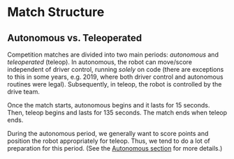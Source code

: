 # Match Structure

## Autonomous vs. Teleoperated

Competition matches are divided into two main periods: *autonomous* and *teleoperated* (teleop). In autonomous, the robot can move/score independent of driver control, running *solely* on code (there are exceptions to this in some years, e.g. 2019, where both driver control and autonomous routines were legal). Subsequently, in teleop, the robot is controlled by the drive team.

Once the match starts, autonomous begins and it lasts for 15 seconds. Then, teleop begins and lasts for 135 seconds. The match ends when teleop ends.

During the autonomous period, we generally want to score points and position the robot appropriately for teleop. Thus, we tend to do a lot of preparation for this period. (See the [Autonomous section](https://frc1257.github.io/robotics-training/#/frc/4-Autonomous/README) for more details.)
